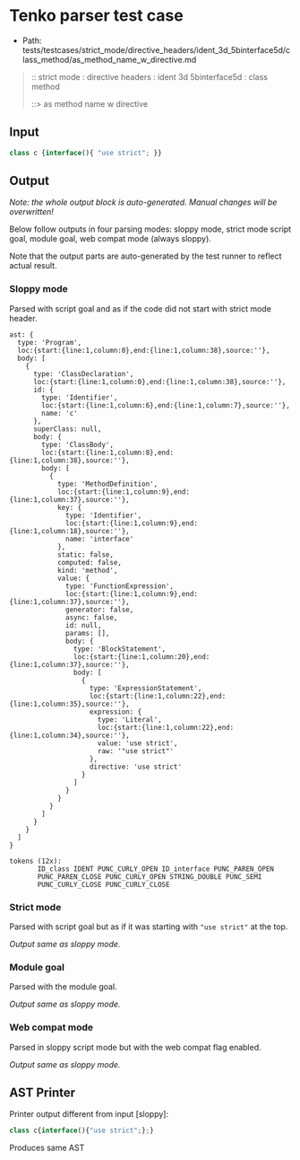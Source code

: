 # Tenko parser test case

- Path: tests/testcases/strict_mode/directive_headers/ident_3d_5binterface5d/class_method/as_method_name_w_directive.md

> :: strict mode : directive headers : ident 3d 5binterface5d : class method
>
> ::> as method name w directive

## Input

`````js
class c {interface(){ "use strict"; }}
`````

## Output

_Note: the whole output block is auto-generated. Manual changes will be overwritten!_

Below follow outputs in four parsing modes: sloppy mode, strict mode script goal, module goal, web compat mode (always sloppy).

Note that the output parts are auto-generated by the test runner to reflect actual result.

### Sloppy mode

Parsed with script goal and as if the code did not start with strict mode header.

`````
ast: {
  type: 'Program',
  loc:{start:{line:1,column:0},end:{line:1,column:38},source:''},
  body: [
    {
      type: 'ClassDeclaration',
      loc:{start:{line:1,column:0},end:{line:1,column:38},source:''},
      id: {
        type: 'Identifier',
        loc:{start:{line:1,column:6},end:{line:1,column:7},source:''},
        name: 'c'
      },
      superClass: null,
      body: {
        type: 'ClassBody',
        loc:{start:{line:1,column:8},end:{line:1,column:38},source:''},
        body: [
          {
            type: 'MethodDefinition',
            loc:{start:{line:1,column:9},end:{line:1,column:37},source:''},
            key: {
              type: 'Identifier',
              loc:{start:{line:1,column:9},end:{line:1,column:18},source:''},
              name: 'interface'
            },
            static: false,
            computed: false,
            kind: 'method',
            value: {
              type: 'FunctionExpression',
              loc:{start:{line:1,column:9},end:{line:1,column:37},source:''},
              generator: false,
              async: false,
              id: null,
              params: [],
              body: {
                type: 'BlockStatement',
                loc:{start:{line:1,column:20},end:{line:1,column:37},source:''},
                body: [
                  {
                    type: 'ExpressionStatement',
                    loc:{start:{line:1,column:22},end:{line:1,column:35},source:''},
                    expression: {
                      type: 'Literal',
                      loc:{start:{line:1,column:22},end:{line:1,column:34},source:''},
                      value: 'use strict',
                      raw: '"use strict"'
                    },
                    directive: 'use strict'
                  }
                ]
              }
            }
          }
        ]
      }
    }
  ]
}

tokens (12x):
       ID_class IDENT PUNC_CURLY_OPEN ID_interface PUNC_PAREN_OPEN
       PUNC_PAREN_CLOSE PUNC_CURLY_OPEN STRING_DOUBLE PUNC_SEMI
       PUNC_CURLY_CLOSE PUNC_CURLY_CLOSE
`````

### Strict mode

Parsed with script goal but as if it was starting with `"use strict"` at the top.

_Output same as sloppy mode._

### Module goal

Parsed with the module goal.

_Output same as sloppy mode._

### Web compat mode

Parsed in sloppy script mode but with the web compat flag enabled.

_Output same as sloppy mode._

## AST Printer

Printer output different from input [sloppy]:

````js
class c{interface(){"use strict";};}
````

Produces same AST
